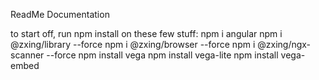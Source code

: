 ReadMe Documentation


to start off, run npm install on these few stuff:
npm i angular 
npm i @zxing/library --force
npm i @zxing/browser --force
npm i @zxing/ngx-scanner --force
npm install vega
npm install vega-lite
npm install vega-embed






